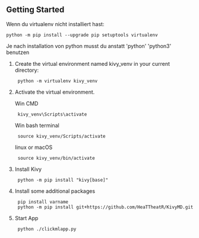 ## Getting Started
Wenn du virtualenv nicht installiert hast:

    python -m pip install --upgrade pip setuptools virtualenv

Je nach installation von python musst du anstatt 'python' 'python3' benutzen

1. Create the virtual environment named kivy_venv in your current directory:

        python -m virtualenv kivy_venv

2. Activate the virtual environment.

    Win CMD

        kivy_venv\Scripts\activate

    Win bash terminal

        source kivy_venv/Scripts/activate

    linux or macOS

        source kivy_venv/bin/activate
3. Install Kivy

        python -m pip install "kivy[base]"

4. Install some additional packages

        pip install varname
        python -m pip install git+https://github.com/HeaTTheatR/KivyMD.git
5. Start App

        python ./clickmlapp.py

